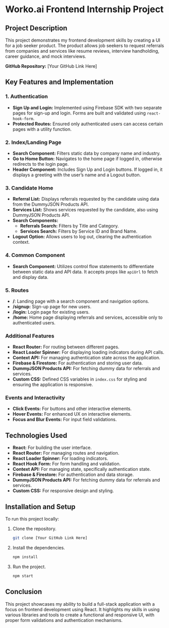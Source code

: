 
# Worko.ai Frontend Internship Project

## Project Description
This project demonstrates my frontend development skills by creating a UI for a job seeker product. The product allows job seekers to request referrals from companies and services like resume reviews, interview handholding, career guidance, and mock interviews.

**GitHub Repository:** [Your GitHub Link Here]

## Key Features and Implementation

### 1. Authentication
- **Sign Up and Login:** Implemented using Firebase SDK with two separate pages for sign-up and login. Forms are built and validated using `react-hook-form`.
- **Protected Routes:** Ensured only authenticated users can access certain pages with a utility function.

### 2. Index/Landing Page
- **Search Component:** Filters static data by company name and industry.
- **Go to Home Button:** Navigates to the home page if logged in, otherwise redirects to the login page.
- **Header Component:** Includes Sign Up and Login buttons. If logged in, it displays a greeting with the user’s name and a Logout button.

### 3. Candidate Home
- **Referral List:** Displays referrals requested by the candidate using data from the DummyJSON Products API.
- **Services List:** Shows services requested by the candidate, also using DummyJSON Products API.
- **Search Components:**
  - **Referrals Search:** Filters by Title and Category.
  - **Services Search:** Filters by Service ID and Brand Name.
- **Logout Option:** Allows users to log out, clearing the authentication context.

### 4. Common Component
- **Search Component:** Utilizes control flow statements to differentiate between static data and API data. It accepts props like `apiUrl` to fetch and display data.

### 5. Routes
- **/**: Landing page with a search component and navigation options.
- **/signup:** Sign-up page for new users.
- **/login:** Login page for existing users.
- **/home:** Home page displaying referrals and services, accessible only to authenticated users.

### Additional Features
- **React Router:** For routing between different pages.
- **React Loader Spinner:** For displaying loading indicators during API calls.
- **Context API:** For managing authentication state across the application.
- **Firebase & Firestore:** For authentication and storing user data.
- **DummyJSON Products API:** For fetching dummy data for referrals and services.
- **Custom CSS:** Defined CSS variables in `index.css` for styling and ensuring the application is responsive.

### Events and Interactivity
- **Click Events:** For buttons and other interactive elements.
- **Hover Events:** For enhanced UX on interactive elements.
- **Focus and Blur Events:** For input field validations.

## Technologies Used
- **React:** For building the user interface.
- **React Router:** For managing routes and navigation.
- **React Loader Spinner:** For loading indicators.
- **React Hook Form:** For form handling and validation.
- **Context API:** For managing state, specifically authentication state.
- **Firebase & Firestore:** For authentication and data storage.
- **DummyJSON Products API:** For fetching dummy data for referrals and services.
- **Custom CSS:** For responsive design and styling.

## Installation and Setup
To run this project locally:
1. Clone the repository.
   ```bash
   git clone [Your GitHub Link Here]
   ```
2. Install the dependencies.
   ```bash
   npm install
   ```
3. Run the project.
   ```bash
   npm start
   ```

## Conclusion
This project showcases my ability to build a full-stack application with a focus on frontend development using React. It highlights my skills in using various libraries and tools to create a functional and responsive UI, with proper form validations and authentication mechanisms.
